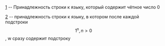 [1](1.py) -- Принадлежность строки к языку, который содержит чётное число 0

[2](2.py) -- принадлежность строки к языку, в котором после каждой подстроки $$ 1^n, n > 0 $$, w сразу содержит подстроку <math> 0^i^, i>n </math>

